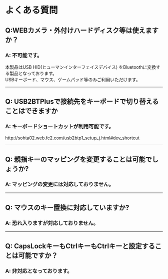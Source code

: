 # よくある質問

## Q:WEBカメラ・外付けハードディスク等は使えますか？

### A: 不可能です。
本製品はUSB HID(ヒューマンインターフェイスデバイス)
をBluetoothに変換する製品となっております。  
USBキーボード、マウス、ゲームパッド等のみご利用いただけます。

----
  
## Q: USB2BTPlusで接続先をキーボードで切り替えることはできますか

### A: キーボードショートカットが利用可能です。
http://sohta02.web.fc2.com/usb2btp1_setup_j.html#dev_shortcut
  
----
  
## Q: 親指キーのマッピングを変更することは可能でしょうか?

### A: マッピングの変更には対応しておりません。 

  
----
  
## Q: マウスのキー置換に対応していますか?

### A: 恐れ入りますが対応しておりません。
  
----
  
## Q: CapsLockキーもCtrlキーもCtrlキーと設定することは可能ですか？

### A: 非対応となっております。
  
